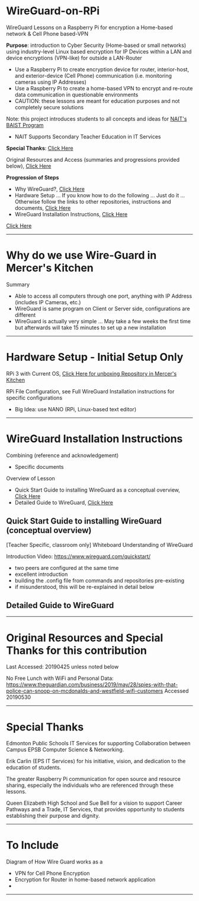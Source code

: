 # WireGuard-on-RPi
WireGuard Lessons on a Raspberry Pi for encryption a Home-based network & Cell Phone based-VPN

**Purpose**: introduction to Cyber Security (Home-based or small networks) using industry-level Linux based encryption for IP Devices within a LAN and device encryptions (VPN-like) for outside a LAN-Router
- Use a Raspberry Pi to create encryption device for router, interior-host, and exterior-device (Cell Phone) communication (i.e. monitoring cameras using IP Addresses)
- Use a Raspberry Pi to create a home-based VPN to encrypt and re-route data communication in questionable environments
- CAUTION: these lessons are meant for education purposes and not completely secure solutions

Note: this project introduces students to all concepts and ideas for <a href="http://www.nait.ca/program_home_78547.htm">NAIT's BAIST Program</a>
- NAIT Supports Secondary Teacher Education in IT Services

**Special Thanks**: <a href="https://github.com/QEHS-Networking/WireGuard-on-RPi#special-thanks">Click Here</a>

Original Resources and Access (summaries and progressions provided below), <a href="https://github.com/QEHS-Networking/WireGuard-on-RPi#original-resources-and-special-thanks-for-this-contribution">Click Here</a>

**Progression of Steps**
- Why WireGuard?, <a href="https://github.com/QEHS-Networking/WireGuard-on-RPi#why-do-we-use-wire-guard-in-mercers-kitchen">Click Here</a>
- Hardware Setup ... If you know how to do the following ... Just do it ... Otherwise follow the links to other repositories, instructions and documents, <a href="https://github.com/QEHS-Networking/WireGuard-on-RPi#hardware-setup---initial-setup-only">Click Here</a>
- WireGuard Installation Instructions, <a href="">Click Here</a>


<a href="">Click Here</a>

---

# Why do we use Wire-Guard in Mercer's Kitchen

Summary
- Able to access all computers through one port, anything with IP Address (includes IP Cameras, etc.)
- WireGuard is same program on Client or Server side, configurations are different
- WireGuard is actually very simple ... May take a few weeks the first time but afterwards will take 15 minutes to set up a new installation

---

# Hardware Setup - Initial Setup Only

RPi 3 with Current OS, <a href="https://github.com/MercersKitchen/RPi-Unboxing">Click Here for unboxing Repository in Mercer's Kitchen</a>

RPi File Configuration, see Full WireGuard Installation instructions for specific configurations
- Big Idea: use NANO (RPi, Linux-based text editor)

---

# WireGuard Installation Instructions

Combining (reference and acknowledgement)
- Specific documents

Overview of Lesson
- Quick Start Guide to installing WireGuard as a conceptual overview, <a href="https://github.com/QEHS-Networking/WireGuard-on-RPi#quick-start-guide-to-installing-wireguard-conceptual-overview">Click Here</a>
- Detailed Guide to WireGuard, <a href="https://github.com/QEHS-Networking/WireGuard-on-RPi#detailed-guide-to-wireguard">Click Here</a>

## Quick Start Guide to installing WireGuard (conceptual overview)

[Teacher Specific, classroom only] Whiteboard Understanding of WireGuard

Introduction Video: https://www.wireguard.com/quickstart/
- two peers are configured at the same time
- excellent introduction
- building the .config file from commands and repositories pre-existing
- if misunderstood, this will be re-explained in detail below

## Detailed Guide to WireGuard


---

# Original Resources and Special Thanks for this contribution
Last Accessed: 20190425 unless noted below

No Free Lunch with WiFi and Personal Data: https://www.theguardian.com/business/2019/may/28/spies-with-that-police-can-snoop-on-mcdonalds-and-westfield-wifi-customers
Accessed 20190530


---

# Special Thanks

Edmonton Public Schools IT Services for supporting Collaboration between Campus EPSB Computer Science & Networking.

Erik Carlin (EPS IT Services) for his initiative, vision, and dedication to the education of students.

The greater Raspberry Pi communication for open source and resource sharing, especially the individuals who are referenced through these lessons.

Queen Elizabeth High School and Sue Bell for a vision to support Career Pathways and a Trade, IT Services, that provides opportunity to students establishing their purpose and dignity.

---

# To Include

Diagram of How Wire Guard works as a
- VPN for Cell Phone Encryption
- Encryption for Router in home-based network application
-

---
